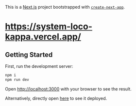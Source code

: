 This is a [Next.js](https://nextjs.org) project bootstrapped with [`create-next-app`](https://nextjs.org/docs/app/api-reference/cli/create-next-app).

# https://system-loco-kappa.vercel.app/

## Getting Started

First, run the development server:

```bash
npm i
npm run dev
```

Open [http://localhost:3000](http://localhost:3000) with your browser to see the result.

Alternatively, directly open [here](https://system-loco-kappa.vercel.app/) to see it deployed.
